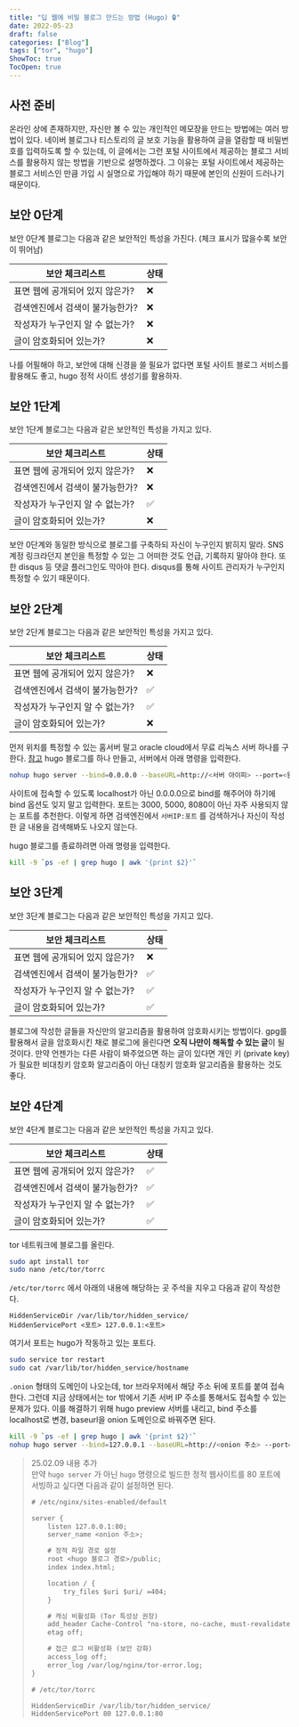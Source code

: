 ```yaml
---
title: "딥 웹에 비밀 블로그 만드는 방법 (Hugo) 🔒"
date: 2022-05-23
draft: false
categories: ["Blog"]
tags: ["tor", "hugo"]
ShowToc: true
TocOpen: true
---
```


## 사전 준비

온라인 상에 존재하지만, 자신만 볼 수 있는 개인적인 메모장을 만드는 방법에는 여러 방법이 있다. 네이버 블로그나 티스토리의 글 보호 기능을 활용하여 글을 열람할 때 비밀번호를 입력하도록 할 수 있는데, 이 글에서는 그런 포털 사이트에서 제공하는 블로그 서비스를 활용하지 않는 방법을 기반으로 설명하겠다. 그 이유는 포털 사이트에서 제공하는 블로그 서비스인 만큼 가입 시 실명으로 가입해야 하기 때문에 본인의 신원이 드러나기 때문이다.

## 보안 0단계

보안 0단계 블로그는 다음과 같은 보안적인 특성을 가진다. (체크 표시가 많을수록 보안이 뛰어남)

|보안 체크리스트|상태|
|---|---|
|표면 웹에 공개되어 있지 않은가?|❌|
|검색엔진에서 검색이 불가능한가?|❌|
|작성자가 누구인지 알 수 없는가?|❌|
|글이 암호화되어 있는가?|❌|

나를 어필해야 하고, 보안에 대해 신경을 쓸 필요가 없다면 포털 사이트 블로그 서비스를 활용해도 좋고, hugo 정적 사이트 생성기를 활용하자.

## 보안 1단계

보안 1단계 블로그는 다음과 같은 보안적인 특성을 가지고 있다.

|보안 체크리스트|상태|
|---|---|
|표면 웹에 공개되어 있지 않은가?|❌|
|검색엔진에서 검색이 불가능한가?|❌|
|작성자가 누구인지 알 수 없는가?|✅|
|글이 암호화되어 있는가?|❌|

보안 0단계와 동일한 방식으로 블로그를 구축하되 자신이 누구인지 밝히지 말라. SNS 계정 링크라던지 본인을 특정할 수 있는 그 어떠한 것도 언급, 기록하지 말아야 한다. 또한 disqus 등 댓글 플러그인도 막아야 한다. disqus를 통해 사이트 관리자가 누구인지 특정할 수 있기 때문이다.

## 보안 2단계

보안 2단계 블로그는 다음과 같은 보안적인 특성을 가지고 있다.

|보안 체크리스트|상태|
|---|---|
|표면 웹에 공개되어 있지 않은가?|❌|
|검색엔진에서 검색이 불가능한가?|✅|
|작성자가 누구인지 알 수 없는가?|✅|
|글이 암호화되어 있는가?|❌|

먼저 위치를 특정할 수 있는 홈서버 말고 oracle cloud에서 무료 리눅스 서버 하나를 구한다. [참고](https://blog.ny64.kr/posts/create-your-own-lifetime-free-server-using-oracle-cloud/) hugo 블로그를 하나 만들고, 서버에서 아래 명령을 입력한다.

```bash
nohup hugo server --bind=0.0.0.0 --baseURL=http://<서버 아이피> --port=<원하는 포트> &
```

사이트에 접속할 수 있도록 localhost가 아닌 0.0.0.0으로 bind를 해주어야 하기에 bind 옵션도 잊지 말고 입력한다. 포트는 3000, 5000, 8080이 아닌 자주 사용되지 않는 포트를 추천한다. 이렇게 하면 검색엔진에서 `서버IP:포트` 를 검색하거나 자신이 작성한 글 내용을 검색해봐도 나오지 않는다.

hugo 블로그를 종료하려면 아래 명령을 입력한다.

```bash
kill -9 `ps -ef | grep hugo | awk '{print $2}'`
```

## 보안 3단계

보안 3단계 블로그는 다음과 같은 보안적인 특성을 가지고 있다.

|보안 체크리스트|상태|
|---|---|
|표면 웹에 공개되어 있지 않은가?|❌|
|검색엔진에서 검색이 불가능한가?|✅|
|작성자가 누구인지 알 수 없는가?|✅|
|글이 암호화되어 있는가?|✅|

블로그에 작성한 글들을 자신만의 알고리즘을 활용하여 암호화시키는 방법이다. gpg를 활용해서 글을 암호화시킨 채로 블로그에 올린다면 **오직 나만이 해독할 수 있는 글**이 될 것이다. 만약 언젠가는 다른 사람이 봐주었으면 하는 글이 있다면 개인 키 (private key) 가 필요한 비대칭키 암호화 알고리즘이 아닌 대칭키 암호화 알고리즘을 활용하는 것도 좋다.

## 보안 4단계

보안 4단계 블로그는 다음과 같은 보안적인 특성을 가지고 있다.

|보안 체크리스트|상태|
|---|---|
|표면 웹에 공개되어 있지 않은가?|✅|
|검색엔진에서 검색이 불가능한가?|✅|
|작성자가 누구인지 알 수 없는가?|✅|
|글이 암호화되어 있는가?|✅|

tor 네트워크에 블로그를 올린다.

```bash
sudo apt install tor
sudo nano /etc/tor/torrc
```

`/etc/tor/torrc` 에서 아래의 내용에 해당하는 곳 주석을 지우고 다음과 같이 작성한다.

```text
HiddenServiceDir /var/lib/tor/hidden_service/
HiddenServicePort <포트> 127.0.0.1:<포트>
```

여기서 포트는 hugo가 작동하고 있는 포트다.

```bash
sudo service tor restart
sudo cat /var/lib/tor/hidden_service/hostname
```

`.onion` 형태의 도메인이 나오는데, tor 브라우저에서 해당 주소 뒤에 포트를 붙여 접속한다. 그런데 지금 상태에서는 tor 밖에서 기존 서버 IP 주소를 통해서도 접속할 수 있는 문제가 있다. 이를 해결하기 위해 hugo preview 서버를 내리고, bind 주소를 localhost로 변경, baseurl을 onion 도메인으로 바꿔주면 된다.

```bash
kill -9 `ps -ef | grep hugo | awk '{print $2}'`
nohup hugo server --bind=127.0.0.1 --baseURL=http://<onion 주소> --port=<포트> &
```

> 25.02.09 내용 추가  
> 만약 `hugo server` 가 아닌 `hugo` 명령으로 빌드한 정적 웹사이트를 80 포트에 서빙하고 싶다면 다음과 같이 설정하면 된다.
> ```txt
> # /etc/nginx/sites-enabled/default
>
> server {
>     listen 127.0.0.1:80;
>     server_name <onion 주소>;
> 
>     # 정적 파일 경로 설정
>     root <hugo 블로그 경로>/public;
>     index index.html;
> 
>     location / {
>         try_files $uri $uri/ =404;
>     }
> 
>     # 캐싱 비활성화 (Tor 특성상 권장)
>     add_header Cache-Control "no-store, no-cache, must-revalidate";
>     etag off;
> 
>     # 접근 로그 비활성화 (보안 강화)
>     access_log off;
>     error_log /var/log/nginx/tor-error.log;
> }
> ```
>
> ```txt
> # /etc/tor/torrc
> 
> HiddenServiceDir /var/lib/tor/hidden_service/
> HiddenServicePort 80 127.0.0.1:80
> ```